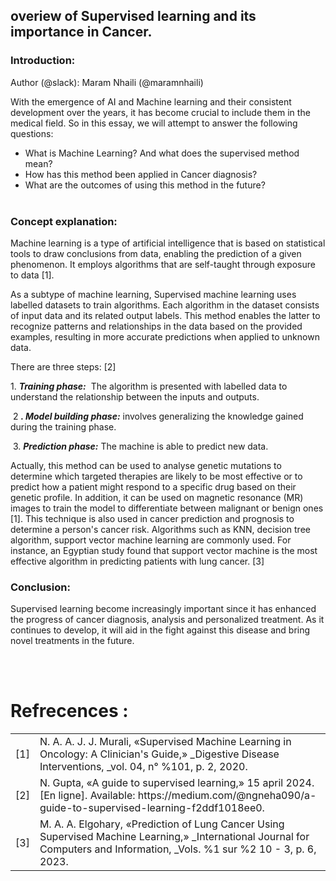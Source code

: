 ## overiew of Supervised learning and its importance in Cancer.
### Introduction:<a id="introduction"></a>

Author (@slack): Maram Nhaili (@maramnhaili)

 With the emergence of AI and Machine learning and their consistent development over the years, it has become crucial to include them in the medical field.
So in this essay, we will attempt to answer the following questions:
<ul>
<li>What is Machine Learning? And what does the supervised method mean?</li>
<li>How has this method been applied in Cancer diagnosis?</li>
<li>What are the outcomes of using this method in the future?</li> </ul>

### Concept explanation: <a id="concept explanation"></a>
 Machine learning is a type of artificial intelligence that is based on statistical tools to draw conclusions from data, enabling the prediction of a given phenomenon. It employs algorithms that are self-taught through exposure to data <!--[if supportFields]><span
 style='mso-element:field-begin'></span><span
 style='mso-spacerun:yes'> </span>CITATION Mur20 \l 1036 <span
 style='mso-element:field-separator'></span><![endif]-->\[1]<!--[if supportFields]><span style='mso-element:field-end'></span><![endif]-->.

As a subtype of machine learning, Supervised machine learning uses labelled datasets to train algorithms. Each algorithm in the dataset consists of input data and its related output labels. This method enables the latter to recognize patterns and relationships in the data based on the provided examples, resulting in more accurate predictions when applied to unknown data.

There are three steps: <!--[if supportFields]><span
 style='mso-element:field-begin'></span><span style='mso-spacerun:yes'> </span>CITATION
 Neh24 \l 1036 <span style='mso-element:field-separator'></span><![endif]-->\[2]<!--[if supportFields]><span
 style='mso-element:field-end'></span><![endif]-->

1\. **_Training phase:_**  The algorithm is presented with labelled data to understand the relationship between the inputs and outputs.

 2 **_. Model building phase:_** involves generalizing the knowledge gained during the training phase.

 3. **_Prediction phase:_** The machine is able to predict new data.&#x20;

Actually, this method can be used to analyse genetic mutations to determine which targeted therapies are likely to be most effective or to predict how a patient might respond to a specific drug based on their genetic profile.
In addition, it can be used on magnetic resonance (MR) images to train the model to differentiate between malignant or benign ones \[1].
This technique is also used in cancer prediction and prognosis to determine a person's cancer risk. Algorithms such as KNN, decision tree algorithm, support vector machine learning are commonly used. For instance, an Egyptian study found that support vector machine is the most effective algorithm in predicting patients with lung cancer.<!--[if supportFields]><span
 style='mso-element:field-begin'></span> CITATION Elg23 \l 1036 <span
 style='mso-element:field-separator'></span><![endif]--> \[3]<!--[if supportFields]><span
 style='mso-element:field-end'></span><![endif]-->

### Conclusion: <a id="conclusion"></a>
   Supervised learning become increasingly important since it has enhanced the progress of cancer diagnosis, analysis and personalized treatment. As it continues to develop, it will aid in the fight against this disease and bring novel treatments in the future.

                                                                                                                                     


# Refrecences :

<!--[if supportFields]><span lang=EN-GB><span
  style='mso-element:field-begin'></span>BIBLIOGRAPHY<span style='mso-element:
  field-separator'></span></span><![endif]-->

|      |                                                                                                                                                                              |
| ---- | ---------------------------------------------------------------------------------------------------------------------------------------------------------------------------- |
| \[1] | N. A. A. J. J. Murali, «Supervised Machine Learning in Oncology: A Clinician's Guide,» _Digestive Disease Interventions, _vol. 04, n° %101, p. 2, 2020.                      |
| \[2] | N. Gupta, «A guide to supervised learning,» 15 april 2024. \[En ligne]. Available: https\://medium.com/@ngneha090/a-guide-to-supervised-learning-f2ddf1018ee0.               |
| \[3] | M. A. A. Elgohary, «Prediction of Lung Cancer Using Supervised Machine Learning,» _International Journal for Computers and Information, _Vols. %1 sur %2 10 - 3, p. 6, 2023. |

 

<!--[if supportFields]><b><span lang=EN-GB><span
  style='mso-element:field-end'></span></span></b><![endif]--> 
